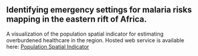 ## Identifying emergency settings for malaria risks mapping in the eastern rift of Africa.

A visualization of the population spatial indicator for estimating overburdened healthcare in the region.
Hosted web service is available here:
<a href="https://ruphai.github.io/TO-BE-UPDATED/">Population Spatial Indicator<a/>